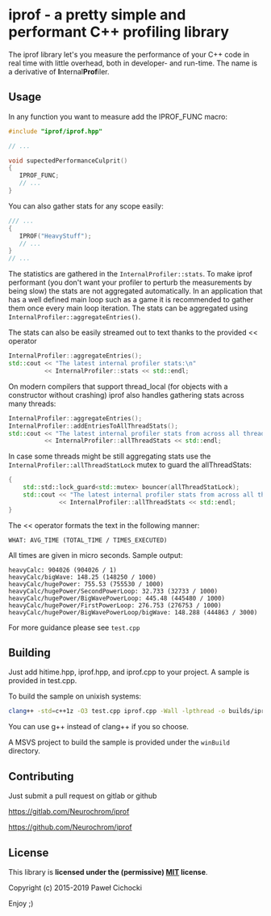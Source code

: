 ﻿# iprof - a pretty simple and performant C++ profiling library

The iprof library let's you measure the performance of your C++ code in real time with little overhead,
both in developer- and run-time. The name is a derivative of **I**nternal**Prof**iler.

## Usage

In any function you want to measure add the IPROF_FUNC macro:

```C++
#include "iprof/iprof.hpp"

// ...

void supectedPerformanceCulprit()
{
   IPROF_FUNC;
   // ...
}
```

You can also gather stats for any scope easily:

```C++
/// ...
{
   IPROF("HeavyStuff");
   // ...
}
// ...
```

The statistics are gathered in the ```InternalProfiler::stats```.
To make iprof performant (you don't want your profiler to perturb the measurements by being slow)
the stats are not aggregated automatically. In an application that has a well defined main loop
such as a game it is recommended to gather them once every main loop iteration.
The stats can be aggregated using ```InternalProfiler::aggregateEntries()```.

The stats can also be easily streamed out to text thanks to the provided << operator

```C++
InternalProfiler::aggregateEntries();
std::cout << "The latest internal profiler stats:\n"
          << InternalProfiler::stats << std::endl;
```

On modern compilers that support thread_local (for objects with a constructor without crashing)
iprof also handles gathering stats across many threads:

```C++
InternalProfiler::aggregateEntries();
InternalProfiler::addEntriesToAllThreadStats();
std::cout << "The latest internal profiler stats from across all threads:\n"
          << InternalProfiler::allThreadStats << std::endl;
```

In case some threads might be still aggregating stats use the ```InternalProfiler::allThreadStatLock```
mutex to guard the allThreadStats:

```C++
{
    std::std::lock_guard<std::mutex> bouncer(allThreadStatLock);
    std::cout << "The latest internal profiler stats from across all threads:\n"
              << InternalProfiler::allThreadStats << std::endl;
}
```

The << operator formats the text in the following manner:

```text
WHAT: AVG_TIME (TOTAL_TIME / TIMES_EXECUTED)
```

All times are given in micro seconds.
Sample output:

```text
heavyCalc: 904026 (904026 / 1)
heavyCalc/bigWave: 148.25 (148250 / 1000)
heavyCalc/hugePower: 755.53 (755530 / 1000)
heavyCalc/hugePower/SecondPowerLoop: 32.733 (32733 / 1000)
heavyCalc/hugePower/BigWavePowerLoop: 445.48 (445480 / 1000)
heavyCalc/hugePower/FirstPowerLoop: 276.753 (276753 / 1000)
heavyCalc/hugePower/BigWavePowerLoop/bigWave: 148.288 (444863 / 3000)
```

For more guidance please see ```test.cpp```

## Building

Just add hitime.hpp, iprof.hpp, and iprof.cpp to your project.
A sample is provided in test.cpp.

To build the sample on unixish systems:

```bash
clang++ -std=c++1z -O3 test.cpp iprof.cpp -Wall -lpthread -o builds/iprofTest.out
```

You can use g++ instead of clang++ if you so choose.

A MSVS project to build the sample is provided under the ```winBuild``` directory.

## Contributing

Just submit a pull request on gitlab or github

https://gitlab.com/Neurochrom/iprof

https://github.com/Neurochrom/iprof

## License

This library is **licensed under the (permissive) [MIT](https://opensource.org/licenses/MIT) license**.

Copyright (c) 2015-2019 Paweł Cichocki

Enjoy ;)
